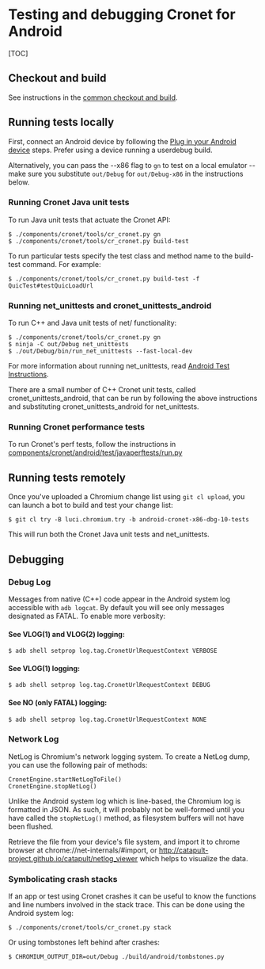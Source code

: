 # Testing and debugging Cronet for Android

[TOC]

## Checkout and build

See instructions in the [common checkout and
build](/components/cronet/build_instructions.md).

## Running tests locally

First, connect an Android device by following the [Plug in your Android
device](/docs/android_build_instructions.md#Plug-in-your-Android-device)
steps. Prefer using a device running a userdebug build.

Alternatively, you can pass the --x86 flag to `gn` to test on a local emulator
-- make sure you substitute `out/Debug` for `out/Debug-x86` in the instructions
below.

### Running Cronet Java unit tests

To run Java unit tests that actuate the Cronet API:

```shell
$ ./components/cronet/tools/cr_cronet.py gn
$ ./components/cronet/tools/cr_cronet.py build-test
```

To run particular tests specify the test class and method name to the build-test
command. For example:

```shell
$ ./components/cronet/tools/cr_cronet.py build-test -f QuicTest#testQuicLoadUrl
```

### Running net_unittests and cronet_unittests_android

To run C++ and Java unit tests of net/ functionality:

```shell
$ ./components/cronet/tools/cr_cronet.py gn
$ ninja -C out/Debug net_unittests
$ ./out/Debug/bin/run_net_unittests --fast-local-dev
```

For more information about running net_unittests, read
[Android Test Instructions](/docs/testing/android_test_instructions.md).

There are a small number of C++ Cronet unit tests, called
cronet_unittests_android, that can be run by following the above instructions
and substituting cronet_unittests_android for net_unittests.

### Running Cronet performance tests

To run Cronet's perf tests, follow the instructions in
[components/cronet/android/test/javaperftests/run.py](test/javaperftests/run.py)

## Running tests remotely

Once you've uploaded a Chromium change list using `git cl upload`, you can
launch a bot to build and test your change list:

```shell
$ git cl try -B luci.chromium.try -b android-cronet-x86-dbg-10-tests
```

This will run both the Cronet Java unit tests and net_unittests.

## Debugging

### Debug Log

Messages from native (C++) code appear in the Android system log accessible with
`adb logcat`. By default you will see only messages designated as FATAL. To
enable more verbosity:

#### See VLOG(1) and VLOG(2) logging:

```shell
$ adb shell setprop log.tag.CronetUrlRequestContext VERBOSE
```

#### See VLOG(1) logging:

```shell
$ adb shell setprop log.tag.CronetUrlRequestContext DEBUG
```

#### See NO (only FATAL) logging:

```shell
$ adb shell setprop log.tag.CronetUrlRequestContext NONE
```

### Network Log

NetLog is Chromium's network logging system. To create a NetLog dump, you can
use the following pair of methods:

```
CronetEngine.startNetLogToFile()
CronetEngine.stopNetLog()
```

Unlike the Android system log which is line-based, the Chromium log is formatted
in JSON.  As such, it will probably not be well-formed until you have called the
`stopNetLog()` method, as filesystem buffers will not have been flushed.

Retrieve the file from your device's file system, and import it to chrome
browser at chrome://net-internals/#import, or
http://catapult-project.github.io/catapult/netlog_viewer which helps to
visualize the data.

### Symbolicating crash stacks

If an app or test using Cronet crashes it can be useful to know the functions
and line numbers involved in the stack trace. This can be done using the
Android system log:

```shell
$ ./components/cronet/tools/cr_cronet.py stack
```

Or using tombstones left behind after crashes:

```shell
$ CHROMIUM_OUTPUT_DIR=out/Debug ./build/android/tombstones.py
```
